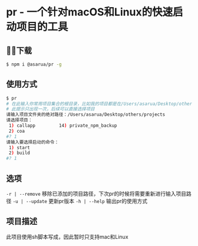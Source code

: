 # pr - 一个针对macOS和Linux的快速启动项目的工具

## 下载

```bash
$ npm i @asarua/pr -g
```

## 使用方式

```bash
$ pr
# 在此输入你常用项目集合的根目录，比如我的项目都是在/Users/asarua/Desktop/others/projects目录下，此时我只需要将此目录复制到此即可
# 此提示只出现一次，后续可以直接选择项目
请输入项目文件夹的绝对路径：/Users/asarua/Desktop/others/projects
请选择项目：
 1) callapp		    14) private_npm_backup
 2) coa
#? 1
请输入要选择启动的命令：
 1) start
 2) build
#? 1

```

## 选项

`-r | --remove` 移除已添加的项目路径，下次pr的时候将需要重新进行输入项目路径
`-u | --update` 更新pr版本
`-h | --help` 输出pr的使用方式

## 项目描述

此项目使用sh脚本写成，因此暂时只支持mac和Linux
